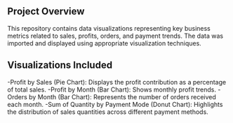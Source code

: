 ## Project Overview

This repository contains data visualizations representing key business metrics related to sales, profits, orders, and payment trends. The data was imported and displayed using appropriate visualization techniques.

## Visualizations Included
-Profit by Sales (Pie Chart): Displays the profit contribution as a percentage of total sales.
-Profit by Month (Bar Chart): Shows monthly profit trends.
-Orders by Month (Bar Chart): Represents the number of orders received each month.
-Sum of Quantity by Payment Mode (Donut Chart): Highlights the distribution of sales quantities across different payment methods.
